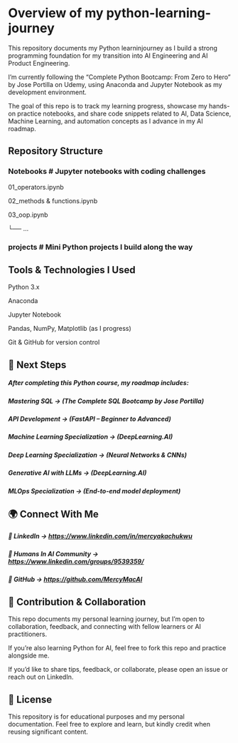 # Overview of my python-learning-journey
This repository documents my Python learninjourney as I build a strong programming foundation for my transition into AI Engineering and AI Product Engineering.

I’m currently following the “Complete Python Bootcamp: From Zero to Hero” by Jose Portilla on Udemy, using Anaconda and Jupyter Notebook as my development environment.

The goal of this repo is to track my learning progress, showcase my hands-on practice notebooks, and share code snippets related to AI, Data Science, Machine Learning, and automation concepts as I advance in my AI roadmap.

## Repository Structure

### Notebooks # Jupyter notebooks with coding challenges  

01_operators.ipynb

02_methods & functions.ipynb

03_oop.ipynb

 └── ...

### projects               # Mini Python projects I build along the way


## Tools & Technologies I Used

Python 3.x

Anaconda

Jupyter Notebook

Pandas, NumPy, Matplotlib (as I progress)

Git & GitHub for version control


## 🚀 Next Steps

##### After completing this Python course, my roadmap includes:

##### Mastering SQL → (The Complete SQL Bootcamp by Jose Portilla)

##### API Development → (FastAPI – Beginner to Advanced)

##### Machine Learning Specialization → (DeepLearning.AI)

##### Deep Learning Specialization → (Neural Networks & CNNs)

##### Generative AI with LLMs → (DeepLearning.AI)

##### MLOps Specialization → (End-to-end model deployment)


## 🌍 Connect With Me

##### 💼 LinkedIn → https://www.linkedin.com/in/mercyakachukwu

##### 🧠 Humans In AI Community → https://www.linkedin.com/groups/9539359/

##### 🐙 GitHub → https://github.com/MercyMacAI

## 🤝 Contribution & Collaboration

This repo documents my personal learning journey, but I’m open to collaboration, feedback, and connecting with fellow learners or AI practitioners.

If you’re also learning Python for AI, feel free to fork this repo and practice alongside me.

If you’d like to share tips, feedback, or collaborate, please open an issue or reach out on LinkedIn.

## 📝 License

This repository is for educational purposes and my personal documentation.
Feel free to explore and learn, but kindly credit when reusing significant content.
